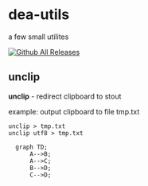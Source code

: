 # dea-utils
a few small utilites

[![Github All Releases](https://img.shields.io/github/downloads/Phidel/dea-utils/total.svg)]()


## unclip
**unclip** - redirect clipboard to stout

example: output clipboard to file tmp.txt
```
unclip > tmp.txt
unclip utf8 > tmp.txt
```


```mermaid
  graph TD;
      A-->B;
      A-->C;
      B-->D;
      C-->D;
```
